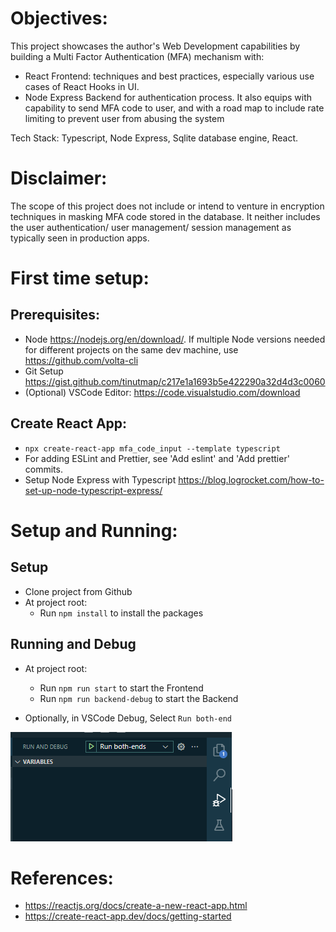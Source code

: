 # Objectives:
This project showcases the author's Web Development capabilities by building a Multi Factor Authentication (MFA) mechanism with:
- React Frontend: techniques and best practices, especially various use cases of React Hooks in  UI.
- Node Express Backend for authentication process. It also equips with capability to send MFA code to user, and with a road map to include rate limiting to prevent user from abusing the system

Tech Stack: Typescript, Node Express, Sqlite database engine, React.

# Disclaimer:
The scope of this project does not include or intend to venture in encryption techniques in masking MFA code stored in the database. It neither includes the user authentication/ user management/ session management as typically seen in production apps.



# First time setup:

## Prerequisites:
- Node https://nodejs.org/en/download/. If multiple Node versions needed for different projects on the same dev machine, use https://github.com/volta-cli
- Git Setup https://gist.github.com/tinutmap/c217e1a1693b5e422290a32d4d3c0060
- (Optional) VSCode Editor: https://code.visualstudio.com/download
## Create React App:
- `npx create-react-app mfa_code_input --template typescript`
- For adding ESLint and Prettier, see 'Add eslint' and 'Add prettier' commits.
- Setup Node Express with Typescript https://blog.logrocket.com/how-to-set-up-node-typescript-express/

# Setup and Running:
## Setup
- Clone project from Github
- At project root:
  - Run `npm install` to install the packages
## Running and Debug
- At project root:
  - Run `npm run start` to start the Frontend
  - Run `npm run backend-debug` to start the Backend

- Optionally, in VSCode Debug, Select `Run both-end`

![Run both_end debug](https://github.com/tinutmap/mfa_code_input/blob/master/public/run_both_ends_debug.png?raw=true)

# References:

- https://reactjs.org/docs/create-a-new-react-app.html
- https://create-react-app.dev/docs/getting-started

